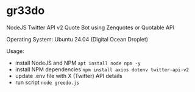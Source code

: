 # gr33do
NodeJS Twitter API v2 Quote Bot using Zenquotes or Quotable API

Operating System:
Ubuntu 24.04 (Digital Ocean Droplet)

Usage:
* install NodeJS and NPM `apt install node npm -y`
* install NPM dependencies `npm install axios dotenv twitter-api-v2`
* update .env file with X (Twitter) API details
* run script `node greedo.js`
